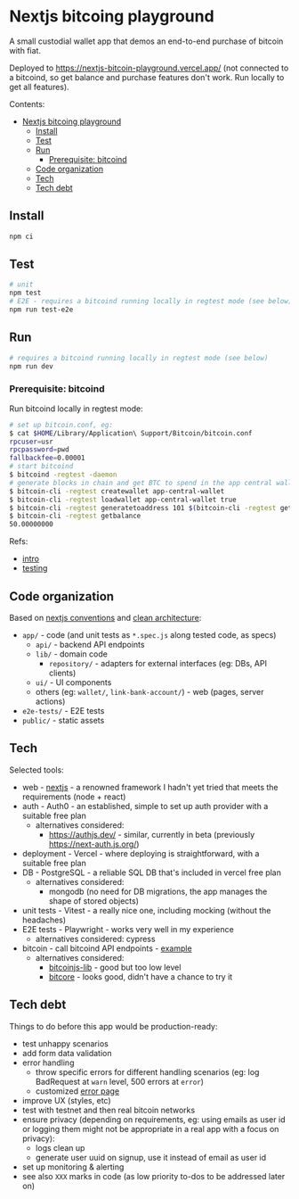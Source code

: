 # Nextjs bitcoing playground

A small custodial wallet app that demos an end-to-end purchase of bitcoin with fiat.

Deployed to <https://nextjs-bitcoin-playground.vercel.app/> (not connected to a bitcoind, so get balance and purchase features don't work. Run locally to get all features).

Contents:

- [Nextjs bitcoing playground](#nextjs-bitcoing-playground)
  - [Install](#install)
  - [Test](#test)
  - [Run](#run)
    - [Prerequisite: bitcoind](#prerequisite-bitcoind)
  - [Code organization](#code-organization)
  - [Tech](#tech)
  - [Tech debt](#tech-debt)

## Install

```sh
npm ci
```

## Test

```sh
# unit
npm test
# E2E - requires a bitcoind running locally in regtest mode (see below)
npm run test-e2e
```

## Run

```sh
# requires a bitcoind running locally in regtest mode (see below)
npm run dev
```

### Prerequisite: bitcoind

Run bitcoind locally in regtest mode:

```sh
# set up bitcoin.conf, eg:
$ cat $HOME/Library/Application\ Support/Bitcoin/bitcoin.conf
rpcuser=usr
rpcpassword=pwd
fallbackfee=0.00001
# start bitcoind
$ bitcoind -regtest -daemon
# generate blocks in chain and get BTC to spend in the app central wallet (new address generated)
$ bitcoin-cli -regtest createwallet app-central-wallet
$ bitcoin-cli -regtest loadwallet app-central-wallet true
$ bitcoin-cli -regtest generatetoaddress 101 $(bitcoin-cli -regtest getnewaddress)
$ bitcoin-cli -regtest getbalance
50.00000000
```

Refs:

- [intro](https://developer.bitcoin.org/examples/intro.html)
- [testing](https://developer.bitcoin.org/examples/testing.html)

## Code organization

Based on [nextjs conventions](https://nextjs.org/docs/getting-started/project-structure) and [clean architecture](https://blog.cleancoder.com/uncle-bob/2012/08/13/the-clean-architecture.html):

- `app/` - code (and unit tests as `*.spec.js` along tested code, as specs)
  - `api/` - backend API endpoints
  - `lib/` - domain code
    - `repository/` - adapters for external interfaces (eg: DBs, API clients)
  - `ui/` - UI components
  - others (eg: `wallet/`, `link-bank-account/`) - web (pages, server actions)
- `e2e-tests/` - E2E tests
- `public/` - static assets

## Tech

Selected tools:

- web - [nextjs](https://nextjs.org/) - a renowned framework I hadn't yet tried that meets the requirements (node + react)
- auth - Auth0 - an established, simple to set up auth provider with a suitable free plan
  - alternatives considered:
    - <https://authjs.dev/> - similar, currently in beta (previously <https://next-auth.js.org/>)
- deployment - Vercel - where deploying is straightforward, with a suitable free plan
- DB - PostgreSQL - a reliable SQL DB that's included in vercel free plan
  - alternatives considered:
    - mongodb (no need for DB migrations, the app manages the shape of stored objects)
- unit tests - Vitest - a really nice one, including mocking (without the headaches)
- E2E tests - Playwright - works very well in my experience
  - alternatives considered: cypress
- bitcoin - call bitcoind API endpoints - [example](https://developer.bitcoin.org/reference/rpc/getnewaddress.html)
  - alternatives considered:
    - [bitcoinjs-lib](https://www.npmjs.com/package/bitcoinjs-lib) - good but too low level
    - [bitcore](https://github.com/bitpay/bitcore) - looks good, didn't have a chance to try it

## Tech debt

Things to do before this app would be production-ready:

- test unhappy scenarios
- add form data validation
- error handling
  - throw specific errors for different handling scenarios (eg: log BadRequest at `warn` level, 500 errors at `error`)
  - customized [error page](https://nextjs.org/docs/app/building-your-application/routing/error-handling)
- improve UX (styles, etc)
- test with testnet and then real bitcoin networks
- ensure privacy (depending on requirements, eg: using emails as user id or logging them might not be appropriate in a real app with a focus on privacy):
  - logs clean up
  - generate user uuid on signup, use it instead of email as user id
- set up monitoring & alerting
- see also `XXX` marks in code (as low priority to-dos to be addressed later on)
